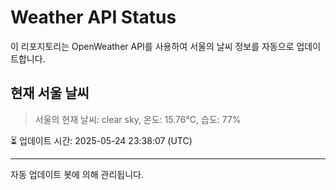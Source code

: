 
# Weather API Status

이 리포지토리는 OpenWeather API를 사용하여 서울의 날씨 정보를 자동으로 업데이트합니다.

## 현재 서울 날씨
> 서울의 현재 날씨: clear sky, 온도: 15.76°C, 습도: 77%

⏳ 업데이트 시간: 2025-05-24 23:38:07 (UTC)

---
자동 업데이트 봇에 의해 관리됩니다.
